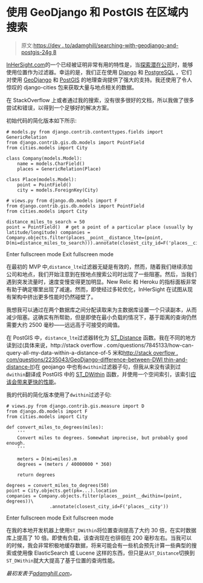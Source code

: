 # 使用 GeoDjango 和 PostGIS 在区域内搜索

> 原文:[https://dev . to/adamghill/searching-with-geodjango-and-postgis-24g 8](https://dev.to/adamghill/searching-within-an-area-with-geodjango-and-postgis-24g8)

[InHerSight.com](https://www.inhersight.com)的一个已经被证明非常有用的特性是，当[探索潜在公司](https://www.inhersight.com/discover)时，能够使用位置作为过滤器。幸运的是，我们正在使用 [Django](https://www.djangoproject.com/) 和 [PostgreSQL](https://www.postgresql.org) ，它们对使用 [GeoDjango](https://docs.djangoproject.com/en/1.9/ref/contrib/gis/) 和 [PostGIS](http://postgis.net/) 的地理查询提供了强大的支持。我还使用了令人惊叹的 django-cities 包来获取大量与地点相关的数据。

在 StackOverflow 上或者通过我的搜索，没有很多很好的文档，所以我做了很多尝试和错误，以得到一个足够好的解决方案。

初始代码的简化版本如下所示:

```
# models.py from django.contrib.contenttypes.fields import GenericRelation
from django.contrib.gis.db.models import PointField
from cities.models import City

class Company(models.Model):
    name = models.CharField()
    places = GenericRelation(Place)

class Place(models.Model):
    point = PointField()
    city = models.ForeignKey(City)

# views.py from django.db.models import F
from django.contrib.gis.db.models import PointField
from cities.models import City

distance_miles_to_search = 50
point = PointField()  # get a point of a particular place (usually by latitude/longitude) companies = Company.objects.filter(places__point__distance_lte=(point, D(mi=distance_miles_to_search))).annotate(closest_city_id=F('places__city')) 
```

Enter fullscreen mode Exit fullscreen mode

在最初的 MVP 中,`distance_lte`过滤器无疑是有效的，然而，随着我们继续添加公司和地点，我们开始注意到在按地点搜索公司时出现了一些阻塞。然后，当我们遇到突发流量时，速度变慢变得更加明显。New Relic 和 Heroku 的指标面板非常有助于确定哪里出现了减速。然而，即使经过多轮优化，InHerSight 在试图从现有架构中挤出更多性能时仍然碰壁了。

我想我可以通过在两个数据库之间分配读取来为主数据库设置一个只读副本，从而减少阻塞。这确实有所帮助，但是即使在最小负载的情况下，基于距离的查询仍然需要大约 2500 毫秒——远远高于可接受的阈值。

在 PostGIS 中，`distance_lte`过滤器转化为 [ST_Distance](http://postgis.net/docs/ST_Distance.html) 函数。我在不同的地方读到过(具体来说，http://stack overflow . com/questions/7845133/how-can-query-all-my-data-within-a-distance-of-5 米和[http://stack overflow . com/questions/2235043/GeoDjango-difference-between-DWI thin-and-distance-lt](http://stackoverflow.com/questions/2235043/geodjango-difference-between-dwithin-and-distance-lt))在 geojango 中也有`dwithin`过滤器子句，但我从来没有读到过`dwithin`翻译成 PostGIS 中的 [ST_DWithin](http://postgis.net/docs/ST_DWithin.html) 函数，并使用一个空间索引，该索引[应该会带来更快的性能](http://stackoverflow.com/questions/7845133/how-can-i-query-all-my-data-within-a-distance-of-5-meters#comment9588147_7845663)。

我的代码的简化版本使用了`dwithin`过滤子句:

```
# views.py from django.contrib.gis.measure import D
from django.db.models import F
from cities.models import City

def convert_miles_to_degrees(miles):
    '''
    Convert miles to degrees. Somewhat imprecise, but probably good enough.
    '''

    meters = D(mi=miles).m
    degrees = (meters / 40000000 * 360)

    return degrees

degrees = convert_miles_to_degrees(50)
point = City.objects.get(pk=...).location
companies = Company.objects.filter(places__point__dwithin=(point, degrees))\
                .annotate(closest_city_id=F('places__city')) 
```

Enter fullscreen mode Exit fullscreen mode

在我的本地开发机器上使用`ST_DWithin`将位置查询提高了大约 30 倍，在实时数据库上提高了 10 倍。即使有负载，该查询现在也徘徊在 200 毫秒左右。当我可以的时候，我会非常积极地缓存数据，将来可能会有一些机会预先计算一些典型的搜索或使用像 ElasticSearch 或 Lucene 这样的东西，但只是从`ST_Distance`切换到`ST_DWithin`就大大提高了基于位置的查询性能。

*最初发表于[adamghill.com](https://adamghill.com/)。*